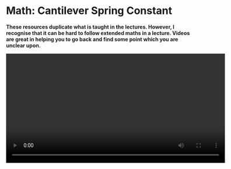 # Math: Cantilever Spring Constant

**These resources duplicate what is taught in the lectures. However, I recognise that it can be hard to follow extended maths in a lecture. Videos are great in helping you to go back and find some point which you are unclear upon.**

<video width="600" controls>
  <source src="https://www.nottingham.ac.uk/~ppzmis/phys3009/M9.mp4" type="video/mp4">
  Your browser does not support the video tag.
</video>


